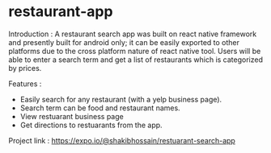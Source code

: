 # restaurant-app

Introduction :
A restaurant search app was built on react native framework and presently built for android only; it can be easily exported to other platforms due to the cross platform nature of react native tool. Users will be able to enter a search term and get a list of restaurants which is categorized by prices.

Features :
- Easily search for any restaurant (with a yelp business page).
- Search term can be food and restaurant names.
- View restuarant business page 
- Get directions to restuarants from the app.

Project link :
https://expo.io/@shakibhossain/restuarant-search-app
